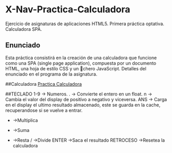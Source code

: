 # X-Nav-Practica-Calculadora
Ejercicio de asignaturas de aplicaciones HTML5. Primera práctica optativa. Calculadora SPA.

## Enunciado

Esta práctica consistirá en la creación de una calculadora que funcione como una SPA (single page application), compuesta por un documento HTML, una hoja de estilo CSS y un chero JavaScript. Detalles del enunciado en el programa de la asignatura.

##Calculadora
<a href="http://djuanes87.github.io/X-Nav-Practica-Calculadora"> Practica Calculadora </a>

##TECLADO
1-9 -> Numeros.
. -> Convierte el entero en un float.
n -> Cambia el valor del display de positivo a negativo y viceversa.
ANS -> Carga en el display el ultimo resultado almacenado, este se guarda en la cache, recuperandose si se vuelve a entrar.
* ->Multiplica
+ ->Suma
- ->Resta
/ ->Divide
ENTER ->Saca el resultado
RETROCESO ->Resetea la calculadora
